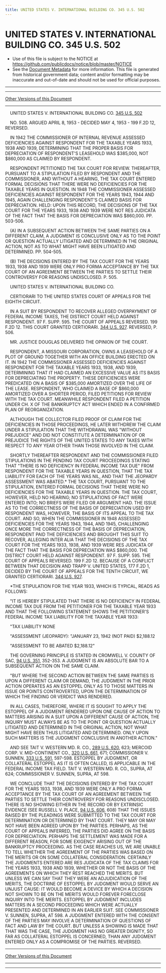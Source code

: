 ```yaml
---
title: UNITED STATES V. INTERNATIONAL BUILDING CO. 345 U.S. 502
---
```


# UNITED STATES V. INTERNATIONAL BUILDING CO. 345 U.S. 502

* Use of this file is subject to the NOTICE at https://github.com/publicdocs/notice/blob/master/NOTICE
* See the [Document Metadata](../../../index.md) for more information.
  This file is generated from historical government data; content and/or formatting may be inaccurate and out-of-date and should not be used for official purposes.

----------
----------

[Other Versions of this Document](https://publicdocs.github.io/go/links?ns=uslm-x&ref=%2Fus%2Fcourts%2Fscotus%2FusReporter%2F345%2F502)

----------

    UNITED STATES V. INTERNATIONAL BUILDING CO. [345 U.S. 502][/us/courts/scotus/usReporter/345/502]

    NO. 508.  ARGUED APRIL 8, 1953 - DECIDED MAY 4, 1953 - 199 F.2D 12, REVERSED.

    IN 1942 THE COMMISSIONER OF INTERNAL REVENUE ASSESSED DEFICIENCIES AGAINST RESPONDENT FOR THE TAXABLE YEARS 1933, 1938 AND 1939, DETERMINING THAT THE PROPER BASIS FOR DEPRECIATION OF RESPONDENT'S LEASEHOLD WAS $385,000, NOT $860,000 AS CLAIMED BY RESPONDENT.

    RESPONDENT PETITIONED THE TAX COURT FOR REVIEW.  THEREAFTER, PURSUANT TO A STIPULATION FILED BY RESPONDENT AND THE COMMISSIONER, AND WITHOUT A HEARING, THE TAX COURT ENTERED FORMAL DECISIONS THAT THERE WERE NO DEFICIENCIES FOR THE TAXABLE YEARS IN QUESTION.  IN 1948 THE COMMISSIONER ASSESSED DEFICIENCIES AGAINST RESPONDENT FOR THE YEARS 1943, 1944 AND 1945, AGAIN CHALLENGING RESPONDENT'S CLAIMED BASIS FOR DEPRECIATION.  HELD: UPON THIS RECORD, THE DECISIONS OF THE TAX COURT FOR THE YEARS 1933, 1938 AND 1939 WERE NOT RES JUDICATA OF THE FACT THAT THE BASIS FOR DEPRECIATION WAS $860,000.  PP. 503-506.

    (A)  IN A SUBSEQUENT ACTION BETWEEN THE SAME PARTIES ON A DIFFERENT CLAIM, A JUDGMENT IS CONCLUSIVE ONLY AS TO THE POINT OR QUESTION ACTUALLY LITIGATED AND DETERMINED IN THE ORIGINAL ACTION, NOT AS TO WHAT MIGHT HAVE BEEN LITIGATED AND DETERMINED.  PP. 504-505.

    (B)  THE DECISIONS ENTERED BY THE TAX COURT FOR THE YEARS 1933, 1938 AND 1939 WERE ONLY PRO FORMA ACCEPTANCE BY THE TAX COURT OF AN AGREEMENT BETWEEN THE PARTIES TO SETTLE THEIR CONTROVERSY FOR REASONS UNDISCLOSED.  P. 505.

    UNITED STATES V. INTERNATIONAL BUILDING CO.

    CERTIORARI TO THE UNITED STATES COURT OF APPEALS FOR THE EIGHTH CIRCUIT.

    IN A SUIT BY RESPONDENT TO RECOVER ALLEGED OVERPAYMENT OF FEDERAL INCOME TAXES, THE DISTRICT COURT HELD AGAINST RESPONDENT.  97 F. SUPP. 595.  THE COURT OF APPEALS REVERSED.  199 F.2D 12.  THIS COURT GRANTED CERTIORARI.  [344 U.S. 927][/us/courts/scotus/usReporter/344/927].  REVERSED, P. 506.

    MR. JUSTICE DOUGLAS DELIVERED THE OPINION OF THE COURT.

    RESPONDENT, A MISSOURI CORPORATION, OWNS A LEASEHOLD OF A PLOT OF GROUND TOGETHER WITH AN OFFICE BUILDING ERECTED ON IT.  IN 1942 THE COMMISSIONER ASSESSED DEFICIENCIES AGAINST RESPONDENT FOR THE TAXABLE YEARS 1933, 1938, AND 1939, DETERMINING THAT IT HAD CLAIMED AN EXCESSIVE VALUE AS ITS BASIS FOR DEPRECIATING THE PROPERTY.  THESE DEFICIENCIES WERE PREDICATED ON A BASIS OF $385,000 AMORTIZED OVER THE LIFE OF THE LEASE.  RESPONDENT, WHO CLAIMED A BASE OF $860,000 AMORTIZED OVER A SHORTER PERIOD, FILED PETITIONS FOR REVIEW WITH THE TAX COURT.  MEANWHILE RESPONDENT FILED A PETITION UNDER CH. X OF THE BANKRUPTCY ACT WHICH ENDED IN A CONFIRMED PLAN OF REORGANIZATION.

    ALTHOUGH THE COLLECTOR FILED PROOF OF CLAIM FOR THE DEFICIENCIES IN THOSE PROCEEDINGS, HE LATER WITHDREW THE CLAIM UNDER A STIPULATION THAT THE WITHDRAWAL WAS "WITHOUT PREJUDICE" AND DID NOT CONSTITUTE A DETERMINATION OF OR PREJUDICE THE RIGHTS OF THE UNITED STATES TO ANY TAXES WITH RESPECT TO ANY YEAR OTHER THAN THOSE INVOLVED IN THE CLAIM.

    SHORTLY THEREAFTER RESPONDENT AND THE COMMISSIONER FILED STIPULATIONS IN THE PENDING TAX COURT PROCEEDINGS STATING THAT "THERE IS NO DEFICIENCY IN FEDERAL INCOME TAX DUE" FROM RESPONDENT FOR THE TAXABLE YEARS IN QUESTION, THAT THE TAX LIABILITY FOR EACH OF THE YEARS WAS NIL, AND THAT THE JEOPARDY ASSESSMENT WAS ABATED.\*  THE TAX COURT, PURSUANT TO THE STIPULATION, ENTERED FORMAL DECISIONS THAT THERE WERE NO DEFICIENCIES FOR THE TAXABLE YEARS IN QUESTION.  THE TAX COURT, HOWEVER, HELD NO HEARING; NO STIPULATIONS OF FACT WERE ENTERED INTO; NO BRIEFS WERE FILED OR ARGUMENT HAD.  THE ISSUE AS TO THE CORRECTNESS OF THE BASIS OF DEPRECIATION USED BY RESPONDENT WAS, HOWEVER, THE BASIS OF ITS APPEAL TO THE TAX COURT.  AND SO, WHEN THE COMMISSIONER IN 1948 ASSESSED DEFICIENCIES FOR THE YEARS 1943, 1944, AND 1945, CHALLENGING ONCE MORE THE CORRECTNESS OF THE BASIS OF DEPRECIATION, RESPONDENT PAID THE DEFICIENCIES AND BROUGHT THIS SUIT TO RECOVER, ALLEGING INTER ALIA THAT THE DECISIONS OF THE TAX COURT FOR THE YEARS 1933, 1938, AND 1939 WERE RES JUDICATA OF THE FACT THAT THE BASIS FOR DEPRECIATION WAS $860,000.  THE DISTRICT COURT HELD AGAINST RESPONDENT.  97 F. SUPP. 595.  THE COURT OF APPEALS REVERSED.  199 F.2D 12.  BECAUSE OF A CONFLICT BETWEEN THAT DECISION AND TRAPP V. UNITED STATES, 177 F.2D 1, DECIDED BY THE COURT OF APPEALS FOR THE TENTH CIRCUIT, WE GRANTED CERTIORARI.  [344 U.S. 927][/us/courts/scotus/usReporter/344/927].

    \*THE STIPULATION FOR THE YEAR 1933, WHICH IS TYPICAL, READS AS FOLLOWS:

    "IT IS HEREBY STIPULATED THAT THERE IS NO DEFICIENCY IN FEDERAL INCOME TAX DUE FROM THE PETITIONER FOR THE TAXABLE YEAR 1933 AND THAT THE FOLLOWING STATEMENT SHOWS THE PETITIONER'S FEDERAL INCOME TAX LIABILITY FOR THE TAXABLE YEAR 1933:

    "TAX LIABILITY                  NONE

    "ASSESSMENT (JEOPARDY): "JANUARY 23, 1942 (NOT PAID)           $2,188.12

    "ASSESSMENT TO BE ABATED                 $2,188.12"

    THE GOVERNING PRINCIPLE IS STATED IN CROMWELL V. COUNTY OF SAC, [94 U.S. 351][/us/courts/scotus/usReporter/94/351], 352-353.  A JUDGMENT IS AN ABSOLUTE BAR TO A SUBSEQUENT ACTION ON THE SAME CLAIM.

    "BUT WHERE THE SECOND ACTION BETWEEN THE SAME PARTIES IS UPON A DIFFERENT CLAIM OR DEMAND, THE JUDGMENT IN THE PRIOR ACTION OPERATES AS AN ESTOPPEL ONLY AS TO THOSE MATTERS IN ISSUE OR POINTS CONTROVERTED, UPON THE DETERMINATION OF WHICH THE FINDING OR VERDICT WAS RENDERED.

    IN ALL CASES, THEREFORE, WHERE IT IS SOUGHT TO APPLY THE ESTOPPEL OF A JUDGMENT RENDERED UPON ONE CAUSE OF ACTION TO MATTERS ARISING IN A SUIT UPON A DIFFERENT CAUSE OF ACTION, THE INQUIRY MUST ALWAYS BE AS TO THE POINT OR QUESTION ACTUALLY LITIGATED AND DETERMINED IN THE ORIGINAL ACTION, NOT WHAT MIGHT HAVE BEEN THUS LITIGATED AND DETERMINED.  ONLY UPON SUCH MATTERS IS THE JUDGMENT CONCLUSIVE IN ANOTHER ACTION."

    AND SEE TAIT V. WESTERN MD. R. CO., [289 U.S. 620][/us/courts/scotus/usReporter/289/620], 623; MERCOID CORP. V. MID-CONTINENT CO., [320 U.S. 661][/us/courts/scotus/usReporter/320/661], 671; COMMISSIONER V. SUNNEN, [333 U.S. 591][/us/courts/scotus/usReporter/333/591], 597-598.  ESTOPPEL BY JUDGMENT, OR COLLATERAL ESTOPPEL AS IT IS OFTEN CALLED, IS APPLICABLE IN THE FEDERAL INCOME TAX FIELD.  TAIT V. WESTERN MD. R. CO., SUPRA, AT 624; COMMISSIONER V. SUNNEN, SUPRA, AT 598.

    WE CONCLUDE THAT THE DECISIONS ENTERED BY THE TAX COURT FOR THE YEARS 1933, 1938, AND 1939 WERE ONLY A PRO FORMA ACCEPTANCE BY THE TAX COURT OF AN AGREEMENT BETWEEN THE PARTIES TO SETTLE THEIR CONTROVERSY FOR REASONS UNDISCLOSED.  THERE IS NO SHOWING EITHER IN THE RECORD OR BY EXTRINSIC EVIDENCE (SEE RUSSELL V. PLACE, [94 U.S. 606][/us/courts/scotus/usReporter/94/606], 608) THAT THE ISSUES RAISED BY THE PLEADINGS WERE SUBMITTED TO THE TAX COURT FOR DETERMINATION OR DETERMINED BY THAT COURT.  THEY MAY OR MAY NOT HAVE BEEN AGREED UPON BY THE PARTIES.  PERHAPS, AS THE COURT OF APPEALS INFERRED, THE PARTIES DID AGREE ON THE BASIS FOR DEPRECIATION.  PERHAPS THE SETTLEMENT WAS MADE FOR A DIFFERENT REASON, FOR SOME EXIGENCY ARISING OUT OF THE BANKRUPTCY PROCEEDING.  AS THE CASE REACHES US, WE ARE UNABLE TO TELL WHETHER THE AGREEMENT OF THE PARTIES WAS BASED ON THE MERITS OR ON SOME COLLATERAL CONSIDERATION.  CERTAINLY THE JUDGMENTS ENTERED ARE RES JUDICATA OF THE TAX CLAIMS FOR THE YEARS 1933, 1938 AND 1939, WHETHER OR NOT THE BASIS OF THE AGREEMENTS ON WHICH THEY REST REACHED THE MERITS.  BUT UNLESS WE CAN SAY THAT THEY WERE AN ADJUDICATION OF THE MERITS, THE DOCTRINE OF ESTOPPEL BY JUDGMENT WOULD SERVE AN UNJUST CAUSE:  IT WOULD BECOME A DEVICE BY WHICH A DECISION NOT SHOWN TO BE ON THE MERITS WOULD FOREVER FORECLOSE INQUIRY INTO THE MERITS.  ESTOPPEL BY JUDGMENT INCLUDES MATTERS IN A SECOND PROCEEDING WHICH WERE ACTUALLY PRESENTED AND DETERMINED IN AN EARLIER SUIT.  SEE COMMISSIONER V. SUNNEN, SUPRA, AT 598.  A JUDGMENT ENTERED WITH THE CONSENT OF THE PARTIES MAY INVOLVE A DETERMINATION OF QUESTIONS OF FACT AND LAW BY THE COURT.  BUT UNLESS A SHOWING IS MADE THAT THAT WAS THE CASE, THE JUDGMENT HAS NO GREATER DIGNITY, SO FAR AS COLLATERAL ESTOPPEL IS CONCERNED, THAN ANY JUDGMENT ENTERED ONLY AS A COMPROMISE OF THE PARTIES.  REVERSED.

----------

[Other Versions of this Document](https://publicdocs.github.io/go/links?ns=uslm-x&ref=%2Fus%2Fcourts%2Fscotus%2FusReporter%2F345%2F502)

----------
----------

[/us/courts/scotus/usReporter/345/502]: https://publicdocs.github.io/go/links?ns=uslm-x&ref=%2Fus%2Fcourts%2Fscotus%2FusReporter%2F345%2F502
[/us/courts/scotus/usReporter/344/927]: https://publicdocs.github.io/go/links?ns=uslm-x&ref=%2Fus%2Fcourts%2Fscotus%2FusReporter%2F344%2F927
[/us/courts/scotus/usReporter/344/927]: https://publicdocs.github.io/go/links?ns=uslm-x&ref=%2Fus%2Fcourts%2Fscotus%2FusReporter%2F344%2F927
[/us/courts/scotus/usReporter/94/351]: https://publicdocs.github.io/go/links?ns=uslm-x&ref=%2Fus%2Fcourts%2Fscotus%2FusReporter%2F94%2F351
[/us/courts/scotus/usReporter/289/620]: https://publicdocs.github.io/go/links?ns=uslm-x&ref=%2Fus%2Fcourts%2Fscotus%2FusReporter%2F289%2F620
[/us/courts/scotus/usReporter/320/661]: https://publicdocs.github.io/go/links?ns=uslm-x&ref=%2Fus%2Fcourts%2Fscotus%2FusReporter%2F320%2F661
[/us/courts/scotus/usReporter/333/591]: https://publicdocs.github.io/go/links?ns=uslm-x&ref=%2Fus%2Fcourts%2Fscotus%2FusReporter%2F333%2F591
[/us/courts/scotus/usReporter/94/606]: https://publicdocs.github.io/go/links?ns=uslm-x&ref=%2Fus%2Fcourts%2Fscotus%2FusReporter%2F94%2F606


